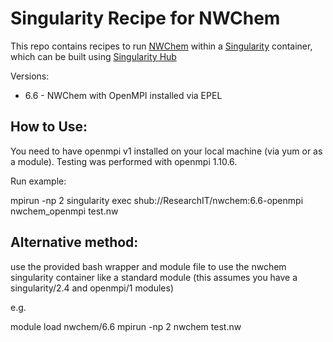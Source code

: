 # Singularity Recipe for NWChem

This repo contains recipes to run [NWChem](http://www.nwchem-sw.org/index.php/Main_Page)
within a [Singularity](http://singularity.lbl.gov/) container, which can be built 
using [Singularity Hub](https://singularity-hub.org/)

Versions:

* 6.6 - NWChem with OpenMPI installed via EPEL

## How to Use:

You need to have openmpi v1 installed on your local machine (via yum or as a module).
Testing was performed with openmpi 1.10.6.

Run example:

mpirun -np 2 singularity exec shub://ResearchIT/nwchem:6.6-openmpi nwchem_openmpi test.nw

## Alternative method:
use the provided bash wrapper and module file to use the nwchem singularity container like a standard module
(this assumes you have a singularity/2.4 and openmpi/1 modules)

e.g.

module load nwchem/6.6
mpirun -np 2 nwchem test.nw
